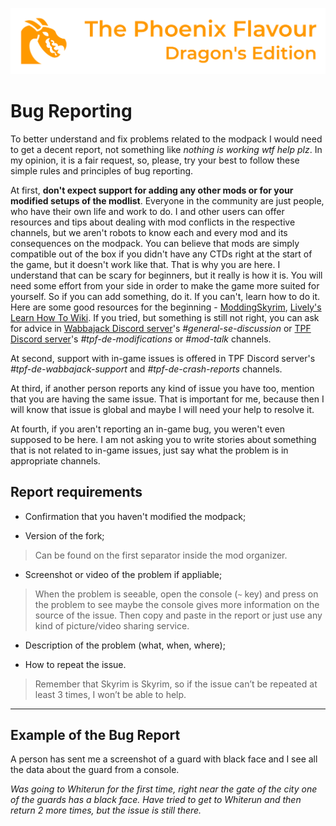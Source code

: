 ![image](images/Banner.webp)

# Bug Reporting

To better understand and fix problems related to the modpack I would need to get a decent report, not something like *nothing is working wtf help plz*. 
In my opinion, it is a fair request, so, please, try your best to follow these simple rules and principles of bug reporting.

At first, **don't expect support for adding any other mods or for your modified setups of the modlist**. Everyone in the community are just people, 
who have their own life and work to do. I and other users can offer resources and tips about dealing with mod conflicts in the respective channels, 
but we aren't robots to know each and every mod and its consequences on the modpack. You can believe that mods are simply compatible out of the box if 
you didn't have any CTDs right at the start of the game, but it doesn't work like that. That is why you are here. I understand that can be scary for beginners, 
but it really is how it is. You will need some effort from your side in order to make the game more suited for yourself. So if you can add something, do it. If you can't, 
learn how to do it. Here are some good resources for the beginning - [ModdingSkyrim](https://moddingskyrim.com/), 
[Lively's Learn How To Wiki](https://github.com/LivelyDismay/Learn-To-Mod/blob/main/Main.md). If you tried, but something is still not right, 
you can ask for advice in [Wabbajack Discord server](https://discord.gg/wabbajack)'s _#general-se-discussion_ or 
[TPF Discord server](https://discord.gg/fBFpdPuK)'s _#tpf-de-modifications_ or _#mod-talk_ channels.

At second, support with in-game issues is offered in TPF Discord server's _#tpf-de-wabbajack-support_ and _#tpf-de-crash-reports_ channels.

At third, if another person reports any kind of issue you have too, mention that you are having the same issue.
That is important for me, because then I will know that issue is global and maybe I will need your help to resolve it. 

At fourth, if you aren't reporting an in-game bug, you weren't even supposed to be here. 
I am not asking you to write stories about something that is not related to in-game issues, just say what the problem is in appropriate channels. 

## Report requirements

*   Confirmation that you haven't modified the modpack;

*   Version of the fork;
>   Can be found on the first separator inside the mod organizer.  

*   Screenshot or video of the problem if appliable;
>   When the problem is seeable, open the console (`~` key) and press on the problem to see maybe the console gives more information on the source of the issue.
    Then copy and paste in the report or just use any kind of picture/video sharing service.

*   Description of the problem (what, when, where);

*   How to repeat the issue.    
>   Remember that Skyrim is Skyrim, so if the issue can’t be repeated at least 3 times, I won’t be able to help.

---

## Example of the Bug Report

A person has sent me a screenshot of a guard with black face and I
see all the data about the guard from a console.

_Was going to Whiterun for the first time, right near the gate of the
city one of the guards has a black face. Have tried to get to Whiterun
and then return 2 more times, but the issue is still there._
